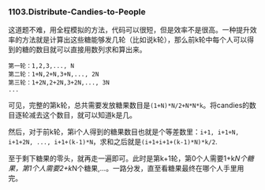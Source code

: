### 1103.Distribute-Candies-to-People

这道题不难，用全程模拟的方法，代码可以很短，但是效率不是很高。一种提升效率的方法就是计算出这些糖能够发几轮（比如说k轮），那么前k轮中每个人可以得到的糖的数目就可以直接用数列求和算出来。
```
第一轮：1,2,3,..., N
第二轮：1+N,2+N,3+N,..., 2N
第三轮：1+2N,2+2N,3+2N,..., 3N
...
```
可见，完整的第k轮，总共需要发放糖果数目是```(1+N)*N/2+N*N*k```。将candies的数目逐轮减去这个数目，就可以知道k是几。

然后，对于前k轮，第i个人得到的糖果数目也就是个等差数里：```i+1, i+1+N, i+1+2N, ..., i+1+(k-1)*N```，求和之后就是```(i+1+i+1+(k-1)*N)*k/2```.

至于剩下糖果的零头，就再走一遍即可。此时是第k+1轮，第0个人需要1+k*N个糖果，第1个人需要2+k*N个糖果,...。一路分发，直至看糖果最终在哪个人手里用完。
